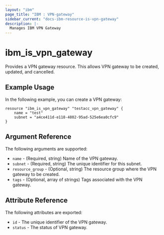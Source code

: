 ```yaml
---
layout: "ibm"
page_title: "IBM : VPN-gateway"
sidebar_current: "docs-ibm-resource-is-vpn-gateway"
description: |-
  Manages IBM VPN Gateway
---
```


# ibm\_is_vpn_gateway

Provides a VPN gateway resource. This allows VPN gateway to be created, updated, and cancelled.


## Example Usage

In the following example, you can create a VPN gateway:

```hcl
resource "ibm_is_vpn_gateway" "testacc_vpn_gateway" {
    name = "test"
    subnet = "a4ce411d-e118-4802-95ad-525e6ea0cfc9"
}

```

## Argument Reference

The following arguments are supported:

* `name` - (Required, string) Name of the VPN gateway.
* `subnet` - (Required, string) The unique identifier for this subnet.
* `resource_group` - (Optional, string) The resource group where the VPN gateway to be created.
* `tags` - (Optional, array of strings) Tags associated with the VPN gateway.

## Attribute Reference

The following attributes are exported:

* `id` - The unique identifier of the VPN gateway.
* `status` - The status of VPN gateway.